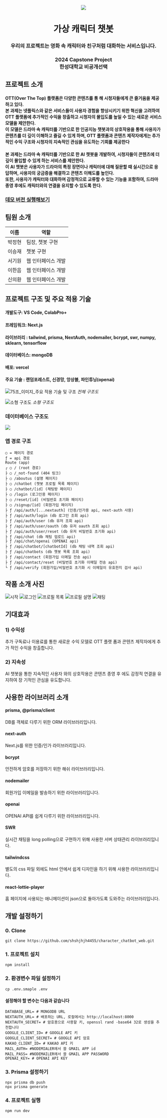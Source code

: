 <div align="center">

  ![](https://github.com/shshjhjh4455/character_chatbot_web/assets/115919002/261e7bfe-71bf-4ae1-93af-8cf112556825)

  # 가상 캐릭터 챗봇
  
  ### 우리의 프로젝트는 영화 속 캐릭터와 친구처럼 대화하는 서비스입니다.
  ### 2024 Capstone Project <br/> 한성대학교 비공개선택
  
</div>

  ## 프로젝트 소개
  
  #### OTT(Over The Top) 플랫폼은 다양한 콘텐츠를 통 해 시청자들에게 큰 즐거움을 제공하고 있다. <br/> 본 과제는 넷플릭스와 같은 서비스들이 사용자 경험을 향상시키기 위한 혁신을 고려하여 OTT 플랫폼에 추가적인 수익을 창출하고 시청자의 몰입도를 높일 수 있는 새로운 서비스 모델을 제안한다. <br/> 이 모델은 드라마 속 캐릭터를 기반으로 한 인공지능 챗봇과의 상호작용을 통해 사용자가 콘텐츠를 더 깊이 이해하고 즐길 수 있게 하며, OTT 플랫폼과 콘텐츠 제작자에게는 추가적인 수익 구조와 시청자의 지속적인 관심을 유도하는 기회를 제공한다

  #### 본 과제는 드라마 속 캐릭터를 기반으로 한 AI 챗봇을 개발하여, 시청자들이 콘텐츠에 더 깊이 몰입할 수 있게 하는 서비스를 제안한다. <br/> 이 AI 챗봇은 사용자가 드라마의 특정 장면이나 캐릭터에 대해 질문할 때 실시간으로 응답하며, 사용자의 궁금증을 해결하고 콘텐츠 이해도를 높인다. <br/> 또한, 사용자가 캐릭터와 대화하며 감정적으로 교류할 수 있는 기능을 포함하여, 드라마 종영 후에도 캐릭터와의 연결을 유지할 수 있도록 한다. 

  ### [데모 버전 실행해보기](https://character-chatbot-web.vercel.app/)

  ## 팀원 소개

  | 이름       | 역할         |
  |------------|--------------|
  |    박정현   | 팀장, 챗봇 구현       |
  |    이승재   | 챗봇 구현     |
  |    서기원  | 웹 인터페이스 개발 |
  |    이한음  | 웹 인터페이스 개발 |
  |    신의환 | 웹 인터페이스 개발 |

  ## 프로젝트 구조 및 주요 적용 기술

  #### 개발도구: VS Code, ColabPro+
  #### 프레임워크: Next.js
  #### 라이브러리 : tailwind, prisma, NextAuth, nodemailer, bcrypt, swr, numpy, sklearn, tensorflow
  #### 데이터베이스: mongoDB
  #### 배포: vercel
  #### 주요 기술 : 랜덤포레스트, 신경망, 앙상블, 파인튜닝(openai)  
  
  ![75조_이미지_주요 적용 기술 및 구조](https://github.com/shshjhjh4455/character_chatbot_web/assets/115919002/a23299d1-83de-453a-ac76-3cf0b77261ce "전체 구조도")
  *전체 구조도*

  ![소형 구조도](https://github.com/shshjhjh4455/character_chatbot_web/assets/115919002/e09e4f9e-18e1-421d-8c31-58530afe86b1)
  *소형 구조도*

  ### 데이터베이스 구조도

  ![](https://github.com/shshjhjh4455/character_chatbot_web/assets/115919002/2c0e9a16-f2ec-473f-a0df-a2b69a76af18)


  ### 앱 경로 구조
  ```
  ○ = 페이지 경로
  ƒ = api 경로
  Route (app)
  ┌ ○ / (root 경로)
  ├ ○ /_not-found (404 링크)
  ├ ○ /aboutus (설명 페이지)
  ├ ○ /chatbot (챗봇 프로필 목록 페이지)
  ├ ○ /chatbot/[id] (채팅방 페이지)
  ├ ○ /login (로그인용 페이지)
  ├ ○ /reset/[id] (비밀번호 초기화 페이지)
  ├ ○ /signup/[id] (회원가입 페이지)
  ├ ƒ /api/auth/[...nextauth] (인증/인가용 api, next-auth 사용)
  ├ ƒ /api/auth/login (db 로그인 조회 api)
  ├ ƒ /api/auth/user (db 유저 조회 api)
  ├ ƒ /api/auth/user/oauth (db 유저 oauth 조회 api)
  ├ ƒ /api/auth/user/reset (db 유저 비밀번호 초기화 api)
  ├ ƒ /api/chat (db 채팅 업로드 api)
  ├ ƒ /api/chat/openai (OPENAI api)
  ├ ƒ /api/chatbot/[chatbotId] (db 채팅 내역 조회 api)
  ├ ƒ /api/chatbots (db 챗봇 목록 조회 api)
  ├ ƒ /api/contact (회원가입 이메일 전송 api)
  ├ ƒ /api/contact/reset (비밀번호 초기화 이메일 전송 api)
  └ ƒ /api/verify (회원가입/비밀번호 초기화 시 이메일이 유효한지 검사 api)
  ```


  ## 작품 소개 사진
  ![시작](https://github.com/shshjhjh4455/character_chatbot_web/assets/115919002/8baa5407-bcb6-46de-8adb-9ab46b9ff730)
  ![로그인](https://github.com/shshjhjh4455/character_chatbot_web/assets/115919002/ede4c764-aed3-4616-b347-8eba5008f9b1)
  ![프로필 목록](https://github.com/shshjhjh4455/character_chatbot_web/assets/115919002/97b0eb3a-12f0-4b6e-a4f7-84a5f356a0be)
  ![프로필 설명](https://github.com/shshjhjh4455/character_chatbot_web/assets/115919002/4c7fbbb1-f2d5-4dc5-ad7e-832d3452640f)
  ![채팅](https://github.com/shshjhjh4455/character_chatbot_web/assets/115919002/b6df9360-622f-41e6-8fdb-8bcde23b9c31)


  ## 기대효과
  ### 1) 수익성
  추가 구독료나 이용료를 통한 새로운 수익 모델로 OTT 플랫 폼과 콘텐츠 제작자에게 추가 적인 수익을 창출합니다.
  ### 2) 지속성
  AI 챗봇을 통한 지속적인 사용자 와의 상호작용은 콘텐츠 종영 후 에도 감정적 연결을 유지하여 장 기적인 관심을 유도합니다.

  ## 사용한 라이브러리 소개
  
  #### prisma, @prisma/client
  DB를 객체로 다루기 위한 ORM 라이브러리입니다.
  
  #### next-auth
  Next.js를 위한 인증/인가 라이브러리입니다.
  
  #### bcrypt
  안전하게 암호를 저장하기 위한 해쉬 라이브러리입니다.

  #### nodemailer
  회원가입 이메일을 발송하기 위한 라이브러리입니다.

  #### openai
  OPENAI API를 쉽게 다루기 위한 라이브러리입니다.

  #### SWR
  실시간 채팅을 long polling으로 구현하기 위해 사용한 서버 상태관리 라이브러리입니다.

  #### tailwindcss
  별도의 css 파일 외에도 html 안에서 쉽게 디자인을 하기 위해 사용한 라이브러리입니다.

  #### react-lottie-player
  홈 페이지에 사용되는 애니메이션이 json으로 돌아가도록 도와주는 라이브러리입니다.

  
  ## 개발 설정하기
  
  ### 0. Clone
  ```console
  git clone https://github.com/shshjhjh4455/character_chatbot_web.git
  ```
  
  ### 1. 프로젝트 설치
  ```console
  npm install
  ```
  
  ### 2. 환경변수 파일 설정하기
  ```console
  cp .env.smaple .env
  ```

  #### 설정해야 할 변수는 다음과 같습니다
  
  ```env
  DATABASE_URL= # MONGODB URL
  NEXTAUTH_URL= # 배포하는 URL, 로컬에서는 http://localhost:8000
  NEXTAUTH_SECRET= # 암호용으로 사용할 키, openssl rand -base64 32로 생성을 추천합니다
  GOOGLE_CLIENT_ID= # GOOGLE API 키
  GOOGLE_CLIENT_SECRET= # GOOGLE API 암호
  KAKAO_CLIENT_ID= # KAKAO API 키
  MAIL_AUTH= #NODEMIALER에서 쓸 GMAIL APP id
  MAIL_PASS= #NODEMAILER에서 쓸 GMAIL APP PASSWORD
  OPENAI_KEY= # OPENAI API KEY
  ```
  
  ### 3. Prisma 설정하기
  ```console
  npx prisma db push
  npx prisma generate
  ```
  
  ### 4. 프로젝트 실행
  ```console
  npm run dev
  ```
